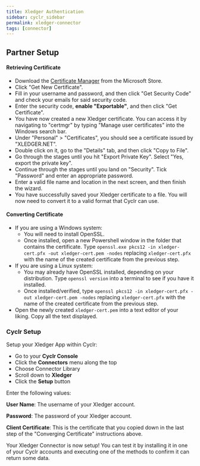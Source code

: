```yaml
---
title: Xledger Authentication
sidebar: cyclr_sidebar
permalink: xledger-connector
tags: [connector]
---
```


## Partner Setup

#### Retrieving Certificate

*   Download the [Certificate Manager](https://www.microsoft.com/en-us/p/xledger-certificate-manager/9n0q2h72x5x8?activetab=pivot:overviewtab) from the Microsoft Store.
*   Click "Get New Certificate".
*   Fill in your username and password, and then click "Get Security Code" and check your emails for said security code.
*   Enter the security code, **enable "Exportable"**, and then click "Get Certificate".
*   You have now created a new Xledger certificate. You can access it by navigating to "certmgr" by typing "Manage user certificates" into the Windows search bar.
*   Under "Personal" > "Certificates", you should see a certificate issued by "XLEDGER.NET".
*   Double click on it, go to the "Details" tab, and then click "Copy to File".
*   Go through the stages until you hit "Export Private Key". Select "Yes, export the private key".
*   Continue through the stages until you land on "Security". Tick "Password" and enter an appropriate password.
*   Enter a valid file name and location in the next screen, and then finish the wizard.
*   You have successfully saved your Xledger certificate to a file. You will now need to convert it to a valid format that Cyclr can use.

#### Converting Certificate

*   If you are using a Windows system:
    * You will need to install OpenSSL.
    * Once installed, open a new Powershell window in the folder that contains the certificate. Type ``openssl.exe pkcs12 -in xledger-cert.pfx -out xledger-cert.pem -nodes`` replacing ``xledger-cert.pfx`` with the name of the created certificate from the previous step.
*   If you are using a Linux system:
    * You may already have OpenSSL installed, depending on your distribution. Type ``openssl version`` into a terminal to see if you have it installed.
    * Once installed/verified, type ``openssl pkcs12 -in xledger-cert.pfx -out xledger-cert.pem -nodes`` replacing ``xledger-cert.pfx`` with the name of the created certificate from the previous step.
*   Open the newly created ``xledger-cert.pem`` into a text editor of your liking. Copy all the text displayed. 

### Cyclr Setup

Setup your Xledger App within Cyclr:

*   Go to your **Cyclr Console**
*   Click the **Connectors** menu along the top
*   Choose Connector Library
*   Scroll down to **Xledger**
*   Click the **Setup** button

Enter the following values:

**User Name**: The username of your Xledger account.

**Password**:  The password of your Xledger account.

**Client Certificate**: This is the certificate that you copied down in the last step of the "Converging Certificate" instructions above.


Your Xledger Connector is now setup! You can test it by installing it in one of your Cyclr accounts and executing one of the methods to confirm it can return some data.
